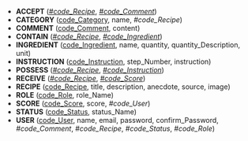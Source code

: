 <!-- Generated by Mocodo 4.2.11 -->

- **ACCEPT** (<u>_#code_Recipe_</u>, <u>_#code_Comment_</u>)
- **CATEGORY** (<u>code_Category</u>, name, _#code_Recipe_)
- **COMMENT** (<u>code_Comment</u>, content)
- **CONTAIN** (<u>_#code_Recipe_</u>, <u>_#code_Ingredient_</u>)
- **INGREDIENT** (<u>code_Ingredient</u>, name, quantity, quantity_Description, unit)
- **INSTRUCTION** (<u>code_Instruction</u>, step_Number, instruction)
- **POSSESS** (<u>_#code_Recipe_</u>, <u>_#code_Instruction_</u>)
- **RECEIVE** (<u>_#code_Recipe_</u>, <u>_#code_Score_</u>)
- **RECIPE** (<u>code_Recipe</u>, title, description, anecdote, source, image)
- **ROLE** (<u>code_Role</u>, role_Name)
- **SCORE** (<u>code_Score</u>, score, _#code_User_)
- **STATUS** (<u>code_Status</u>, status_Name)
- **USER** (<u>code_User</u>, name, email, password, confirm_Password, _#code_Comment_, _#code_Recipe_, _#code_Status_, _#code_Role_)
